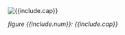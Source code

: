 <img class="userman-figure" src="{{site.baseurl}}/images/{{include.img}}" alt="{{include.cap}}">

*figure {{include.num}}: {{include.cap}}*
